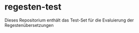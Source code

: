 # regesten-test
Dieses Repositorium enthält das Test-Set für die Evaluierung der Regestenübersetzungen
